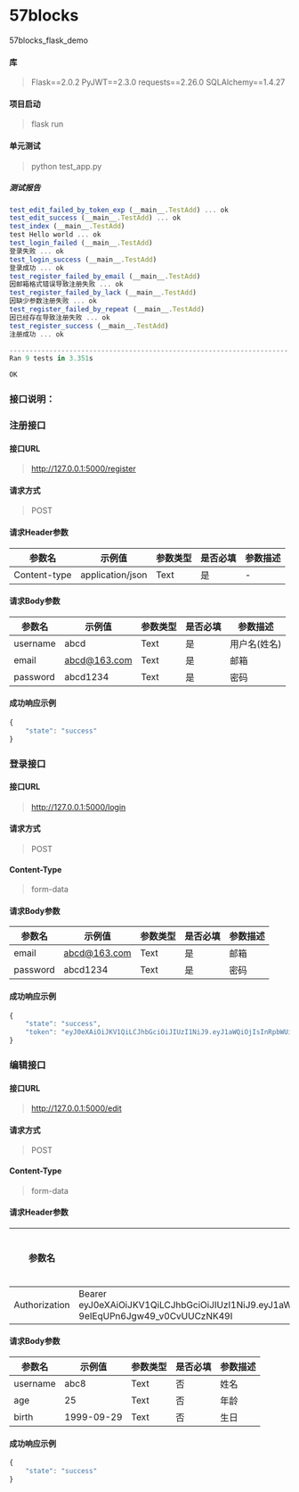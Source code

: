 # 57blocks
57blocks_flask_demo

#### 库
> Flask==2.0.2
> PyJWT==2.3.0
> requests==2.26.0
> SQLAlchemy==1.4.27

#### 项目启动
> flask run

#### 单元测试
> python test_app.py

##### 测试报告
```javascript
test_edit_failed_by_token_exp (__main__.TestAdd) ... ok
test_edit_success (__main__.TestAdd) ... ok
test_index (__main__.TestAdd)
test Hello world ... ok
test_login_failed (__main__.TestAdd)
登录失败 ... ok
test_login_success (__main__.TestAdd)
登录成功 ... ok
test_register_failed_by_email (__main__.TestAdd)
因邮箱格式错误导致注册失败 ... ok
test_register_failed_by_lack (__main__.TestAdd)
因缺少参数注册失败 ... ok
test_register_failed_by_repeat (__main__.TestAdd)
因已经存在导致注册失败 ... ok
test_register_success (__main__.TestAdd)
注册成功 ... ok

----------------------------------------------------------------------
Ran 9 tests in 3.351s

OK
```

### 接口说明：

### 注册接口
#### 接口URL
> http://127.0.0.1:5000/register

#### 请求方式
> POST

#### 请求Header参数
参数名 | 示例值 | 参数类型 | 是否必填 | 参数描述
--- | --- | --- | --- | ---
Content-type | application/json | Text | 是 | -
#### 请求Body参数
参数名 | 示例值 | 参数类型 | 是否必填 | 参数描述
--- | --- | --- | --- | ---
username | abcd | Text | 是 | 用户名(姓名)
email | abcd@163.com | Text | 是 | 邮箱
password | abcd1234 | Text | 是 | 密码

#### 成功响应示例
```javascript
{
    "state": "success"
}
```


### 登录接口
#### 接口URL
> http://127.0.0.1:5000/login

#### 请求方式
> POST

#### Content-Type
> form-data

#### 请求Body参数
参数名 | 示例值 | 参数类型 | 是否必填 | 参数描述
--- | --- | --- | --- | ---
email | abcd@163.com | Text | 是 | 邮箱
password | abcd1234 | Text | 是 | 密码

#### 成功响应示例
```javascript
{
    "state": "success",
    "token": "eyJ0eXAiOiJKV1QiLCJhbGciOiJIUzI1NiJ9.eyJ1aWQiOjIsInRpbWUiOjE2Mzg5NzI1ODUsImV4cCI6MTYzODk3Mjg4NX0.BZcE79CnOWbKP9-9eIEqUPn6Jgw49_v0CvUUCzNK49I"
}
```


### 编辑接口
#### 接口URL
> http://127.0.0.1:5000/edit

#### 请求方式
> POST

#### Content-Type
> form-data

#### 请求Header参数
参数名 | 示例值 | 参数类型 | 是否必填 | 参数描述
--- | --- | --- | --- | ---
Authorization | Bearer eyJ0eXAiOiJKV1QiLCJhbGciOiJIUzI1NiJ9.eyJ1aWQiOjIsInRpbWUiOjE2Mzg5NzI1ODUsImV4cCI6MTYzODk3Mjg4NX0.BZcE79CnOWbKP9-9eIEqUPn6Jgw49_v0CvUUCzNK49I | Text | 是 | -
#### 请求Body参数
参数名 | 示例值 | 参数类型 | 是否必填 | 参数描述
--- | --- | --- | --- | ---
username | abc8 | Text | 否 | 姓名
age | 25 | Text | 否 | 年龄
birth | 1999-09-29 | Text | 否 | 生日

#### 成功响应示例
```javascript
{
    "state": "success"
}
```
